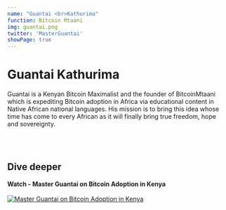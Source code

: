 ```yaml
---
name: "Guantai <br>Kathurima"
function: Bitcoin Mtaani
img: guantai.png
twitter: 'MasterGuantai'
showPage: true
---
```


# Guantai Kathurima
Guantai is a Kenyan Bitcoin Maximalist and the founder of BitcoinMtaani which is expediting Bitcoin adoption in Africa via educational content in Native African national languages. His mission is to bring this idea whose time has come to every African as it will finally bring true freedom, hope and sovereignty.

<br><br>

## Dive deeper


<div class="grid grid-cols-2 gap-5">
<div class="p-3 my-2">

**Watch - Master Guantai on Bitcoin Adoption in Kenya**  <br><br>
[![Master Guantai on Bitcoin Adoption in Kenya](/content/mtaani.png)](https://www.youtube.com/watch?v=fp5vy6tUJmM/)
</div>

</div>

<br>



